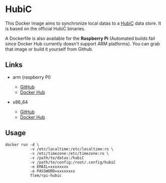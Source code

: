 # HubiC

This Docker image aims to synchronize local datas to a [HubiC](https://hubic.com/) data store.
It is based on the official HubiC binaries.


A Dockerfile is also available for the __Raspberry Pi__
(Automated builds fail since Docker Hub currently doesn't support ARM platforms).
You can grab that image or build it yourself from Github.

## Links

- arm (raspberry PI)
  - [GitHub](https://github.com/francklemoine/rpi-hubic)
  - [Docker Hub](https://hub.docker.com/r/flem/rpi-hubic)

- x86_64
  - [GitHub](https://github.com/francklemoine/hubic)
  - [Docker Hub](https://hub.docker.com/r/flem/hubic)


## Usage

```
docker run -d \
           -v /etc/localtime:/etc/localtime:ro \
           -v /etc/timezone:/etc/timezone:ro \
           -v /path/to/datas:/hubiC
           -v /path/to/config:/root/.config/hubiC
           -e EMAIL=xxxxxxxx
           -e PASSWORD=xxxxxxxx
           flem/rpi-hubic
```
